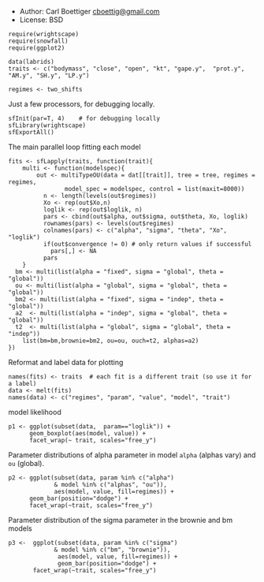 * Author: Carl Boettiger <cboettig@gmail.com>
* License: BSD 

``` {r }
require(wrightscape)
require(snowfall)
require(ggplot2)
````


``` {r }
data(labrids)
traits <- c("bodymass", "close", "open", "kt", "gape.y",  "prot.y", "AM.y", "SH.y", "LP.y")
````

``` {r }
regimes <- two_shifts
````

Just a few processors, for debugging locally.
``` {r }
sfInit(par=T, 4)    # for debugging locally
sfLibrary(wrightscape)
sfExportAll()
````

The main parallel loop fitting each model
``` {r }
fits <- sfLapply(traits, function(trait){
	multi <- function(modelspec){ 
		out <- multiTypeOU(data = dat[[trait]], tree = tree, regimes = regimes, 
			    model_spec = modelspec, control = list(maxit=8000))
	      n <- length(levels(out$regimes))
	      Xo <- rep(out$Xo,n) 
	      loglik <- rep(out$loglik, n)
	      pars <- cbind(out$alpha, out$sigma, out$theta, Xo, loglik)
	      rownames(pars) <- levels(out$regimes)
	      colnames(pars) <- c("alpha", "sigma", "theta", "Xo", "loglik")
	      if(out$convergence != 0) # only return values if successful
      		pars[,] <- NA
	      pars
	}
  bm <- multi(list(alpha = "fixed", sigma = "global", theta = "global")) 
  ou <- multi(list(alpha = "global", sigma = "global", theta = "global")) 
  bm2 <- multi(list(alpha = "fixed", sigma = "indep", theta = "global")) 
  a2  <- multi(list(alpha = "indep", sigma = "global", theta = "global")) 
  t2  <- multi(list(alpha = "global", sigma = "global", theta = "indep")) 
	list(bm=bm,brownie=bm2, ou=ou, ouch=t2, alphas=a2)
})
````


Reformat and label data for plotting

``` {r }
names(fits) <- traits  # each fit is a different trait (so use it for a label)
data <- melt(fits)
names(data) <- c("regimes", "param", "value", "model", "trait")
````

model likelihood

``` {r }
p1 <- ggplot(subset(data,  param=="loglik")) +
      geom_boxplot(aes(model, value)) +
      facet_wrap(~ trait, scales="free_y")
````

Parameter distributions of alpha parameter in model `alpha` (alphas vary) and `ou` (global).  

``` {r }
p2 <- ggplot(subset(data, param %in% c("alpha") 
             & model %in% c("alphas", "ou")),
             aes(model, value, fill=regimes)) +
      geom_bar(position="dodge") +  
      facet_wrap(~trait, scales="free_y")
````

Parameter distribution of the sigma parameter in the brownie and bm models

``` {r }
p3 <-  ggplot(subset(data, param %in% c("sigma") 
             & model %in% c("bm", "brownie")),
              aes(model, value, fill=regimes)) +
              geom_bar(position="dodge") +  
       facet_wrap(~trait, scales="free_y")
````


